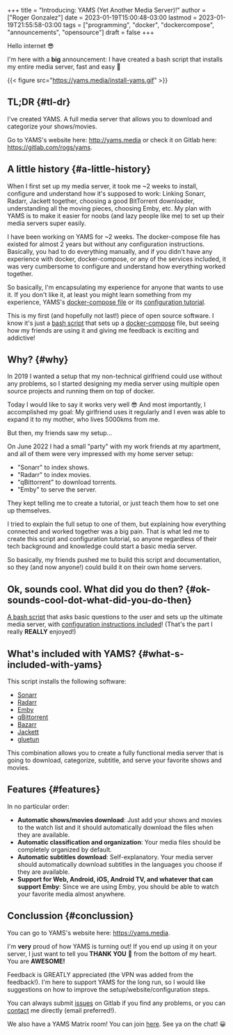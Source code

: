 +++
title = "Introducing: YAMS (Yet Another Media Server)!"
author = ["Roger Gonzalez"]
date = 2023-01-19T15:00:48-03:00
lastmod = 2023-01-19T21:55:58-03:00
tags = ["programming", "docker", "dockercompose", "announcements", "opensource"]
draft = false
+++

Hello internet 😎

I'm here with a **big** announcement: I have created a bash script that installs my entire media server,
fast and easy 🎉

{{< figure src="https://yams.media/install-yams.gif" >}}


## TL;DR {#tl-dr}

I've created YAMS. A full media server that allows you to download and categorize your shows/movies.

Go to YAMS's website here: <http://yams.media> or check it on Gitlab here: <https://gitlab.com/rogs/yams>.


## A little history {#a-little-history}

When I first set up my media server, it took me ~2 weeks to install, configure and understand how it's
supposed to work: Linking Sonarr, Radarr, Jackett together, choosing a good BitTorrent downloader,
understanding all the moving pieces, choosing Emby, etc. My plan with YAMS is to make it easier
for noobs (and lazy people like me) to set up their media servers super easily.

I have been working on YAMS for ~2 weeks. The docker-compose file has existed for almost 2 years but
without any configuration instructions. Basically, you had to do everything manually, and if you didn't
have any experience with docker, docker-compose, or any of the services included, it was very cumbersome
to configure and understand how everything worked together.

So basically, I'm encapsulating my experience for anyone that wants to use it. If you don't like it, at
least you might learn something from my experience, YAMS's [docker-compose file](https://git.rogs.me/yams.git/tree/docker-compose.example.yaml) or its [configuration
tutorial](https://yams.media/config/).

This is my first (and hopefully not last!) piece of open source software. I know it's just a [bash script](https://git.rogs.me/yams.git/tree/install.sh)
that sets up a [docker-compose](https://git.rogs.me/yams.git/tree/docker-compose.example.yaml) file, but seeing how my friends are using it and giving me feedback is
exciting and addictive!


## Why? {#why}

In 2019 I wanted a setup that my non-technical girlfriend could use without any problems, so I started
designing my media server using multiple open source projects and running them on top of docker.

Today I would like to say it works very well 😎 And most importantly, I accomplished my goal: My
girlfriend uses it regularly and I even was able to expand it to my mother, who lives 5000kms from me.

But then, my friends saw my setup...

On June 2022 I had a small "party" with my work friends at my apartment, and all of them were very
impressed with my home server setup:

-   "Sonarr" to index shows.
-   "Radarr" to index movies.
-   "qBittorrent" to download torrents.
-   "Emby" to serve the server.

They kept telling me to create a tutorial, or just teach them how to set one up themselves.

I tried to explain the full setup to one of them, but explaining how everything connected and worked
together was a big pain. That is what led me to create this script and configuration tutorial, so anyone
regardless of their tech background and knowledge could start a basic media server.

So basically, my friends pushed me to build this script and documentation, so they (and now anyone!)
could build it on their own home servers.


## Ok, sounds cool. What did you do then? {#ok-sounds-cool-dot-what-did-you-do-then}

[A bash script](https://git.rogs.me/yams.git/tree/install.sh) that asks basic questions to the user and sets up the ultimate media server, with
[configuration instructions included](https://yams.media/config/)! (That's the part I really **REALLY** enjoyed!)


## What's included with YAMS? {#what-s-included-with-yams}

This script installs the following software:

-   [Sonarr](https://sonarr.tv/)
-   [Radarr](https://radarr.video/)
-   [Emby](https://emby.media/)
-   [qBittorrent](https://www.qbittorrent.org/)
-   [Bazarr](https://www.bazarr.media/)
-   [Jackett](https://github.com/Jackett/Jackett)
-   [gluetun](https://github.com/qdm12/gluetun)

This combination allows you to create a fully functional media server that is going to download,
categorize, subtitle, and serve your favorite shows and movies.


## Features {#features}

In no particular order:

-   **Automatic shows/movies download**: Just add your shows and movies to the watch list and it should
    automatically download the files when they are available.
-   **Automatic classification and organization**: Your media files should be completely organized by default.
-   **Automatic subtitles download**: Self-explanatory. Your media server should automatically download
    subtitles in the languages you choose if they are available.
-   **Support for Web, Android, iOS, Android TV, and whatever that can support Emby**: Since we are
    using Emby, you should be able to watch your favorite media almost anywhere.


## Conclussion {#conclussion}

You can go to YAMS's website here: <https://yams.media>.

I'm **very** proud of how YAMS is turning out! If you end up using it on your server, I just want to tell
you **THANK YOU** 🙇 from the bottom of my heart. You are ****AWESOME!****

Feedback is GREATLY appreciated (the VPN was added from the feedback!). I'm here to support YAMS for the
long run, so I would like suggestions on how to improve the setup/website/configuration steps.

You can always submit [issues](https://gitlab.com/rogs/yams/-/issues/new) on Gitlab if you find any problems, or you can [contact](/contact) me directly (email
preferred!).

We also have a YAMS Matrix room! You can join [here](https://matrix.to/#/%23yams:chat.rogs.me). See ya on the chat! 😀
